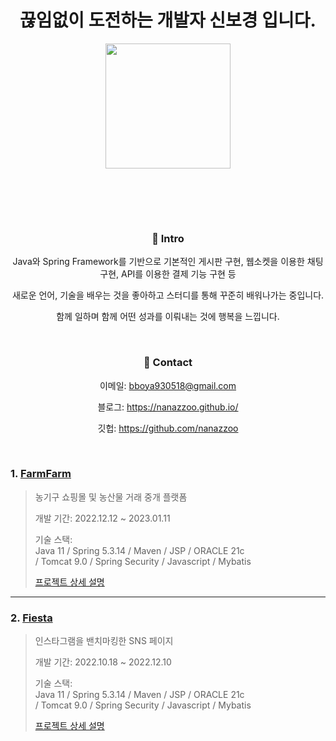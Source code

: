 <div align="center">
  
</br></br>


# 끊임없이 도전하는 개발자 신보경 입니다.

<img src="https://user-images.githubusercontent.com/101784680/222878724-7795f7d5-1ddd-47b2-80f7-bbd5aee65591.jpg"  width="200" height="200"/>

</br></br>



</br>

### :pushpin: Intro

Java와 Spring Framework를 기반으로 기본적인 게시판 구현, 웹소켓을 이용한 채팅 구현, API를 이용한 결제 기능 구현 등

새로운 언어, 기술을 배우는 것을 좋아하고 스터디를 통해 꾸준히 배워나가는 중입니다.

함께 일하며 함께 어떤 성과를 이뤄내는 것에 행복을 느낍니다.



</br>

### :pushpin: Contact
이메일: bboya930518@gmail.com

블로그: https://nanazzoo.github.io/

깃헙: https://github.com/nanazzoo

</br>

</div>

### 1. [FarmFarm](http://129.154.53.250:8080/)
>농기구 쇼핑몰 및 농산물 거래 중개 플랫폼
>
>개발 기간: 2022.12.12 ~ 2023.01.11
>
>기술 스택:  
>Java 11 / Spring 5.3.14 / Maven / JSP / ORACLE 21c  
>/ Tomcat 9.0 / Spring Security / Javascript / Mybatis  
>
>[프로젝트 상세 설명](https://github.com/nanazzoo/FarmFarm)

---

### 2. [Fiesta](http://146.56.188.235:8080/)
>인스타그램을 밴치마킹한 SNS 페이지 
>
>개발 기간: 2022.10.18 ~ 2022.12.10  
>  
>기술 스택:  
>Java 11 / Spring 5.3.14 / Maven / JSP / ORACLE 21c  
>/ Tomcat 9.0 / Spring Security / Javascript / Mybatis 
>  
>[프로젝트 상세 설명](https://github.com/nanazzoo/Fiesta)
